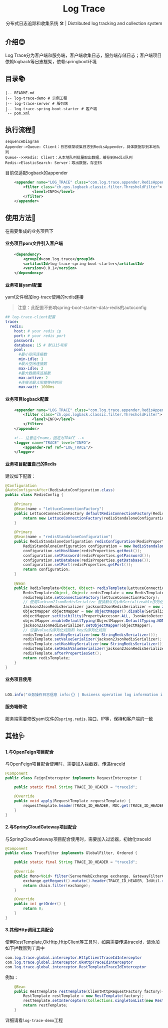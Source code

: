 <div align="center"><h1 styles="text-align: center;">Log Trace</h1></div>

<p align="center">分布式日志追踪和收集系统 🛠 | Distributed log tracking and collection system </p>

## 介绍😊

Log Trace分为客户端和服务端，客户端收集日志，服务端存储日志；客户端项目依赖logback等日志框架，依赖springboot环境

## 目录📚

```shell
|-- README.md
|-- log-trace-demo # 示例工程
|-- log-trace-server # 服务端
|-- log-trace-spring-boot-starter # 客户端
`-- pom.xml

```


## 执行流程🎡

```mermaid
sequenceDiagram
Appender->Queue: Client：日志框架收集日志到RedisAppender，具体数据存到本地队列
Queue-->>Redis: Client：从本地队列批量取出数据，缓存到Redis队列
Redis->ElasticSearch: Server：取出数据，存至ES
```



目前仅适配logback的appender

```xml
    <appender name="LOG_TRACE" class="com.log.trace.appender.RedisAppender">
        <filter class="ch.qos.logback.classic.filter.ThresholdFilter">
            <level>INFO</level>
        </filter>
    </appender>
```


## 使用方法📖

在需要集成的业务项目下

#### 业务项目pom文件引入客户端
```xml
    <dependency>
        <groupId>com.log.trace</groupId>
        <artifactId>log-trace-spring-boot-starter</artifactId>
        <version>0.0.1</version>
    </dependency>
```

#### 业务项目yaml配置

yaml文件增加log-trace使用的redis连接
>注意：此配置不影响spring-boot-starter-data-redis的autoconfig

```yaml
## log-trace-client配置
trace:
  redis:
    host: # your redis ip
    port: # your redis port
    password:
    database: 15 # 默认15号库
    pool:
      #最小空闲连接数
      min-idle: 1
      #最大空闲连接数
      max-idle: 2
      #最大数据库连接数
      max-active: 2
      #连接池最大阻塞等待时间
      max-wait: 1000ms

```

#### 业务项目logback配置
```xml
    <appender name="LOG_TRACE" class="com.log.trace.appender.RedisAppender">
        <filter class="ch.qos.logback.classic.filter.ThresholdFilter">
            <level>INFO</level>
        </filter>
    </appender>
        
    <!-- 注意这个name，固定为TRACE -->
    <logger name="TRACE" level="INFO">
        <appender-ref ref="LOG_TRACE"/>
    </logger>
```

#### 业务项目配置自己的Redis

建议如下配置：
```java
@Configuration
@AutoConfigureAfter(RedisAutoConfiguration.class)
public class RedisConfig {
    
    @Primary
    @Bean(name = "lettuceConnectionFactory")
    public LettuceConnectionFactory defaultRedisConnectionFactory(RedisStandaloneConfiguration redisStandaloneConfiguration) {
        return new LettuceConnectionFactory(redisStandaloneConfiguration);
    }
    
    @Primary
    @Bean(name = "redisStandaloneConfiguration")
    public RedisStandaloneConfiguration redisConfiguration(RedisProperties redisProperties){
        RedisStandaloneConfiguration configuration = new RedisStandaloneConfiguration();
        configuration.setHostName(redisProperties.getHost());
        configuration.setPassword(redisProperties.getPassword());
        configuration.setDatabase(redisProperties.getDatabase());
        configuration.setPort(redisProperties.getPort());
        return configuration;
    }
    
    @Bean
    public RedisTemplate<Object, Object> redisTemplate(LettuceConnectionFactory lettuceConnectionFactory){
        RedisTemplate<Object, Object> redisTemplate = new RedisTemplate<>();
        redisTemplate.setConnectionFactory(lettuceConnectionFactory);
        // 使用Jackson2JsonRedisSerialize 替换默认的jdkSerializeable序列化
        Jackson2JsonRedisSerializer jackson2JsonRedisSerializer = new Jackson2JsonRedisSerializer(Object.class);
        ObjectMapper objectMapper = new ObjectMapper().disable(SerializationFeature.FAIL_ON_EMPTY_BEANS);
        objectMapper.setVisibility(PropertyAccessor.ALL, JsonAutoDetect.Visibility.ANY);
        objectMapper.enableDefaultTyping(ObjectMapper.DefaultTyping.NON_FINAL);
        jackson2JsonRedisSerializer.setObjectMapper(objectMapper);
        // 设置value的序列化规则和 key的序列化规则
        redisTemplate.setKeySerializer(new StringRedisSerializer());
        redisTemplate.setValueSerializer(jackson2JsonRedisSerializer);
        redisTemplate.setHashKeySerializer(new StringRedisSerializer());
        redisTemplate.setHashValueSerializer(jackson2JsonRedisSerializer);
        redisTemplate.afterPropertiesSet();
        return redisTemplate;
    }
}

```

#### 业务项目使用
```java

LOG.info("业务操作日志信息 info:{} | Business operation log information info:{}",dateTimeStr,dateTimeStr);

```


#### 服务端修改
服务端需要修改yaml文件的`spring.redis.`端口、IP等，保持和客户端的一致

## 其他🩺

#### 1.与OpenFeign项目配合

与OpenFeign项目配合使用时，需要加入拦截器，传递traceId
```java
@Component
public class FeignInterceptor implements RequestInterceptor {

    public static final String TRACE_ID_HEADER = "traceId";

    @Override
    public void apply(RequestTemplate requestTemplate) {
        requestTemplate.header(TRACE_ID_HEADER, MDC.get(TRACE_ID_HEADER));
    }
}

```

#### 2.与SpringCloudGateway项目配合

与SpringCloudGateway项目配合使用时，需要加入过滤器，初始化traceId
```java
@Component
public class TraceFilter implements GlobalFilter, Ordered {

    public static final String TRACE_ID_HEADER = "traceId";
    
    @Override
    public Mono<Void> filter(ServerWebExchange exchange, GatewayFilterChain chain) {
        exchange.getRequest().mutate().header(TRACE_ID_HEADER, IdUtil.randomUUID()).build();
        return chain.filter(exchange);
    }

    @Override
    public int getOrder() {
        return 0;
    }
}

```

#### 3.其他Http调用工具配合

使用RestTemplate,OkHttp,HttpClient等工具时，如果需要传递traceId，请添加如下拦截器到工具中
```java
com.log.trace.global.interceptor.HttpClientTraceIdInterceptor
com.log.trace.global.interceptor.OkHttpTraceIdInterceptor
com.log.trace.global.interceptor.RestTemplateTraceIdInterceptor
```

例如：
```java
    @Bean
    public RestTemplate restTemplate(ClientHttpRequestFactory factory){
        RestTemplate restTemplate = new RestTemplate(factory);
        restTemplate.setInterceptors(Collections.singletonList(new RestTemplateTraceIdInterceptor()));
        return restTemplate;
    }
```


详细请看`log-trace-demo`工程

